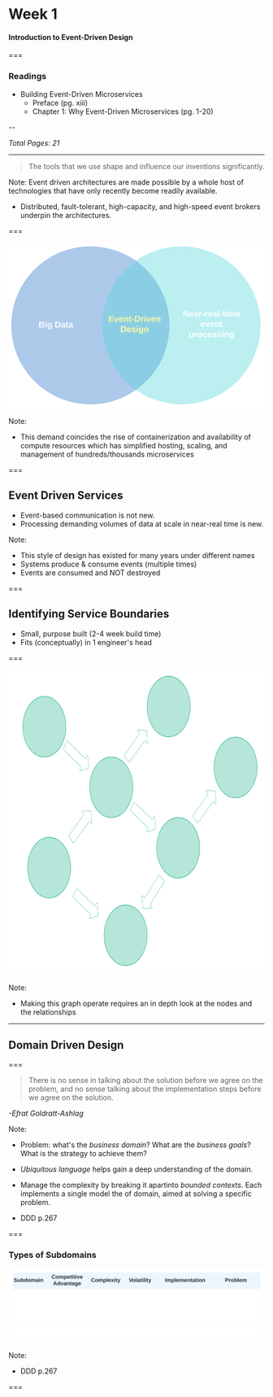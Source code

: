 
# Week 1
#### Introduction to Event-Driven Design

===

### Readings

* Building Event-Driven Microservices
    - Preface (pg. xiii)
    - Chapter 1: Why Event-Driven Microservices (pg. 1-20)

--

_Total Pages: 21_

---

> The tools that we use shape and influence our inventions significantly.

Note:
Event driven architectures are made possible by a whole host of technologies that have only recently become readily available.

* Distributed, fault-tolerant, high-capacity, and high-speed event brokers underpin the architectures.

===

![venn](decks/week-1/assets/w1_convergence_venn.svg)

Note:
- This demand coincides the rise of containerization and availability of compute resources which has simplified hosting, scaling, and management of hundreds/thousands microservices

===

## Event Driven Services

* Event-based communication is not new.
* Processing demanding volumes of data at scale in near-real time is new.

Note:
* This style of design has existed for many years under different names 
* Systems produce & consume events (multiple times)
* Events are consumed and NOT destroyed

===

## Identifying Service Boundaries

- Small, purpose built (2-4 week build time)
- Fits (conceptually) in 1 engineer's head

===

<img src="decks/week-1/assets/w1_service_graph.svg"  height="600">

Note:
- Making this graph operate requires an in depth look at the nodes and the relationships

---

## Domain Driven Design

===

> There is no sense in talking about the solution before we agree on the problem, and no sense talking about the implementation steps before we agree on the solution.

_-Efrat Goldratt-Ashlag_

Note:
- Problem: what's the _business domain_? What are the _business goals_? What is the strategy to achieve them?
- _Ubiquitous language_ helps gain a deep understanding of the domain.
- Manage the complexity by breaking it apartinto _bounded contexts_. Each implements a single model the of domain, aimed at solving a specific problem.

- DDD p.267

===

### Types of Subdomains

<img src="decks/week-1/assets/w1_subdomains_table.svg">

Note:
- DDD p.267

===